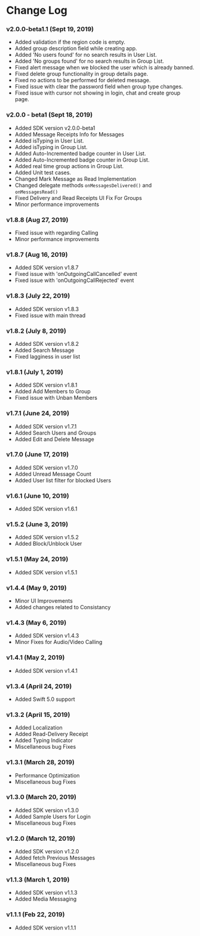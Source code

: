 # Change Log

###  v2.0.0-beta1.1 (Sept 19, 2019)

- Added validation if the region code is empty.
- Added group description field while creating app.
- Added 'No users found' for no search results in User List.
- Added 'No groups found' for no search results in Group List.
- Fixed alert message when we blocked the user which is already banned. 
- Fixed delete group functionality in group details page.
- Fixed no actions to be performed for deleted message.
- Fixed issue with clear the password field when group type changes.
- Fixed issue with cursor not showing in login, chat and create group page. 


### v2.0.0 - beta1 (Sept 18, 2019)
- Added SDK version v2.0.0-beta1
- Added Message Receipts Info for Messages
- Added isTyping in User List.
- Added isTyping in Group List.
- Added Auto-Incremented badge counter in User List. 
- Added Auto-Incremented badge counter in Group List. 
- Added real time group actions in Group List. 
- Added Unit test cases. 
- Changed Mark Message as Read Implementation
- Changed delegate methods   `onMessagesDelivered()` and `onMessagesRead()`
- Fixed Delivery and Read Receipts UI Fix For Groups
- Minor performance improvements

### v1.8.8 (Aug 27, 2019)
- Fixed issue with regarding Calling
- Minor performance improvements

### v1.8.7 (Aug 16, 2019)
- Added SDK version v1.8.7
- Fixed issue with 'onOutgoingCallCancelled' event
- Fixed issue with 'onOutgoingCallRejected' event

### v1.8.3 (July 22, 2019)
- Added SDK version v1.8.3
- Fixed issue with main thread

### v1.8.2 (July 8, 2019)
- Added SDK version v1.8.2
- Added Search Message
- Fixed lagginess in user list 

### v1.8.1 (July 1, 2019)
- Added SDK version v1.8.1
- Added Add Members to Group
- Fixed issue with Unban Members

### v1.7.1 (June 24, 2019)
- Added SDK version v1.7.1
- Added Search Users and Groups
- Added Edit and Delete Message


### v1.7.0 (June 17, 2019)
- Added SDK version v1.7.0
- Added Unread Message Count
- Added User list filter for blocked Users


### v1.6.1 (June 10, 2019)
- Added SDK version v1.6.1


### v1.5.2 (June 3, 2019)
- Added SDK version v1.5.2
- Added Block/Unblock User


### v1.5.1 (May 24, 2019)
- Added SDK version v1.5.1


### v1.4.4 (May 9, 2019)
- Minor UI Improvements
- Added changes related to Consistancy

### v1.4.3 (May 6, 2019)
- Added SDK version v1.4.3
- Minor Fixes for Audio/Video Calling 


### v1.4.1 (May 2, 2019)
- Added SDK version v1.4.1

### v1.3.4 (April 24, 2019)
- Added Swift 5.0 support


### v1.3.2 (April 15, 2019)
- Added Localization
- Added Read-Delivery Receipt
- Added Typing Indicator
- Miscellaneous bug Fixes

### v1.3.1 (March 28, 2019)
- Performance Optimization
- Miscellaneous bug Fixes

### v1.3.0 (March 20, 2019)
- Added SDK version v1.3.0
- Added Sample Users for Login
- Miscellaneous bug Fixes


### v1.2.0 (March 12, 2019)
- Added SDK version v1.2.0
- Added fetch Previous Messages
- Miscellaneous bug Fixes


### v1.1.3 (March 1, 2019)
- Added SDK version v1.1.3
- Added Media Messaging


### v1.1.1 (Feb 22, 2019)
- Added SDK version v1.1.1
